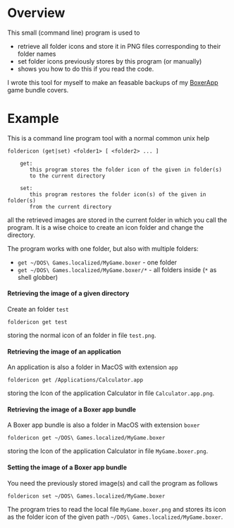 # Overview
This small (command line) program is used to 

* retrieve all folder icons and store it in PNG files corresponding to their folder names
* set folder icons previously stores by this program (or manually)
* shows you how to do this if you read the code.

I wrote this tool for myself to make an feasable backups of my [BoxerApp](http://www.boxerapp.com) game bundle covers.

# Example
This is a command line program tool with a normal common unix help

```
foldericon (get|set) <folder1> [ <folder2> ... ]

    get:
       this program stores the folder icon of the given in folder(s)
       to the current directory

    set:
       this program restores the folder icon(s) of the given in folder(s)
       from the current directory
```
all the retrieved images are stored in the current folder in which you call the program. It is a wise choice to create an icon folder and change the directory.

The program works with one folder, but also with multiple folders:
* ```get ~/DOS\ Games.localized/MyGame.boxer``` - one folder
* ```get ~/DOS\ Games.localized/MyGame.boxer/*``` - all folders inside (```*``` as shell globber)

#### Retrieving the image of a given directory

Create an folder ```test```

```
foldericon get test
```
storing the normal icon of an folder in file ```test.png```.


#### Retrieving the image of an application

An application is also a folder in MacOS with extension ```app```

```
foldericon get /Applications/Calculator.app
```
storing the Icon of the application Calculator in file ```Calculator.app.png```.


#### Retrieving the image of a Boxer app bundle

A Boxer app bundle is also a folder in MacOS with extension ```boxer```

```
foldericon get ~/DOS\ Games.localized/MyGame.boxer
```
storing the Icon of the application Calculator in file ```MyGame.boxer.png```.

#### Setting the image of a Boxer app bundle

You need the previously stored image(s) and call the program as follows
```
foldericon set ~/DOS\ Games.localized/MyGame.boxer
```
The program tries to read the local file ```MyGame.boxer.png``` and stores its icon as the folder icon of the given path ```~/DOS\ Games.localized/MyGame.boxer```.
